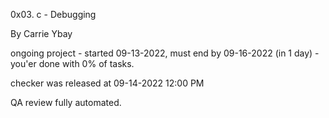 0x03. c - Debugging


By Carrie Ybay


ongoing project - started 09-13-2022, must end by 09-16-2022 (in 1 day) - you'er done with 0% of tasks.

checker was released at 09-14-2022 12:00 PM


QA review fully automated.
